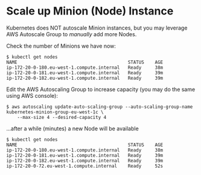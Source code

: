 # Scale up Minion (Node) Instance

Kubernetes does NOT autoscale Minion instances, but you may leverage AWS Autoscale Group to *manually* add more Nodes.

Check the number of Minions we have now:
```
$ kubectl get nodes
NAME                                         STATUS    AGE
ip-172-20-0-180.eu-west-1.compute.internal   Ready     38m
ip-172-20-0-181.eu-west-1.compute.internal   Ready     39m
ip-172-20-0-182.eu-west-1.compute.internal   Ready     39m
```


Edit the AWS Autoscaling Group to increase capacity (you may do the same using AWS console):
```
$ aws autoscaling update-auto-scaling-group --auto-scaling-group-name kubernetes-minion-group-eu-west-1c \
    --max-size 4 --desired-capacity 4
```

...after a while (minutes) a new Node will be available
```
$ kubectl get nodes
NAME                                         STATUS    AGE
ip-172-20-0-180.eu-west-1.compute.internal   Ready     38m
ip-172-20-0-181.eu-west-1.compute.internal   Ready     39m
ip-172-20-0-182.eu-west-1.compute.internal   Ready     39m
ip-172-20-0-72.eu-west-1.compute.internal    Ready     52s
```
